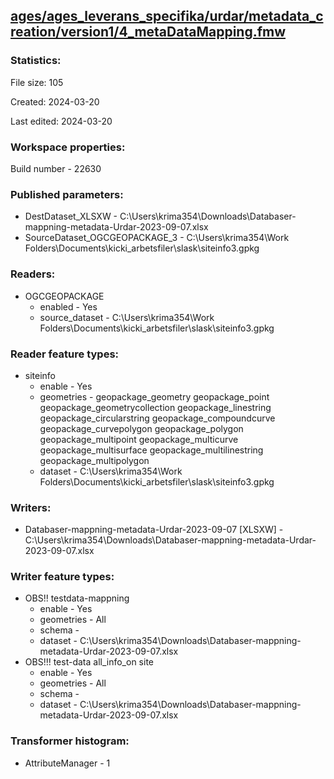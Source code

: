 ﻿## [ages/ages_leverans_specifika/urdar/metadata_creation/version1/4_metaDataMapping.fmw](https://github.com/kicki58/kix_working_dir/blob/master/ages/ages_leverans_specifika/urdar/metadata_creation/version1/4_metaDataMapping.fmw)

### Statistics:
File size: 105

Created: 2024-03-20

Last edited: 2024-03-20


### Workspace properties:
Build number    - 22630

### Published parameters:
*  DestDataset_XLSXW    -   C:\Users\krima354\Downloads\Databaser-mappning-metadata-Urdar-2023-09-07.xlsx
*  SourceDataset_OGCGEOPACKAGE_3    -   C:\Users\krima354\Work Folders\Documents\kicki_arbetsfiler\slask\siteinfo3.gpkg

### Readers:
*  OGCGEOPACKAGE
    * enabled    -  Yes
    * source_dataset    -   C:\Users\krima354\Work Folders\Documents\kicki_arbetsfiler\slask\siteinfo3.gpkg

### Reader feature types:
*  siteinfo
    * enable - Yes
    * geometries - geopackage_geometry geopackage_point geopackage_geometrycollection geopackage_linestring geopackage_circularstring geopackage_compoundcurve geopackage_curvepolygon geopackage_polygon geopackage_multipoint geopackage_multicurve geopackage_multisurface geopackage_multilinestring geopackage_multipolygon
    * dataset - C:\Users\krima354\Work Folders\Documents\kicki_arbetsfiler\slask\siteinfo3.gpkg


### Writers:
*  Databaser-mappning-metadata-Urdar-2023-09-07 [XLSXW]    -   C:\Users\krima354\Downloads\Databaser-mappning-metadata-Urdar-2023-09-07.xlsx

### Writer feature types:
*  OBS!! testdata-mappning
    * enable - Yes
    * geometries - All
    * schema - 
    * dataset - C:\Users\krima354\Downloads\Databaser-mappning-metadata-Urdar-2023-09-07.xlsx
*  OBS!!! test-data all_info_on site
    * enable - Yes
    * geometries - All
    * schema - 
    * dataset - C:\Users\krima354\Downloads\Databaser-mappning-metadata-Urdar-2023-09-07.xlsx

### Transformer histogram:
*  AttributeManager    -   1

